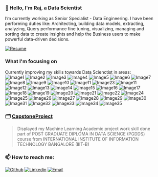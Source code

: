 ### 👋 Hello, I'm Raj, a Data Scientist

I’m currently working as Senior Specialist - Data Engineering. I have been performing duties like: Architecting, building data models, extracting, analyzing, Query performance fine tuning, visualizing, managing and sorting data to create insights and help the Business users to make powerful data-driven decisions.

[![Resume](https://img.shields.io/badge/-Resume-1A5C71?style=for-the-badge&logo=adobe&logoWidth=40&labelColor=C6CB00&link=https://github.com/raparama/raparama/blob/main/Rajasekaran_Paramasivam_DS.pdf)](https://github.com/raparama/raparama/blob/main/Rajasekaran_Paramasivam_DS.pdf)

### What I'm focusing on 
Currently improving my skills towards Data Scienctist in areas: <br> 
![Image1](https://img.shields.io/badge/PYTHON-1A5C71?style=flat-square)
![Image2](https://img.shields.io/badge/MATPLOTLIB-1A5C71?style=flat-square)
![Image3](https://img.shields.io/badge/PANDAS-1A5C71?style=flat-square)
![Image4](https://img.shields.io/badge/NUMPY-1A5C71?style=flat-square)
![Image5](https://img.shields.io/badge/SEABORN-1A5C71?style=flat-square)
![Image6](https://img.shields.io/badge/STATSMODELS-1A5C71?style=flat-square)
![Image7](https://img.shields.io/badge/SKLEARN-1A5C71?style=flat-square)
![Image8](https://img.shields.io/badge/SCIPY-1A5C71?style=flat-square)
![Image9](https://img.shields.io/badge/DATABRICKS-1A5C71?style=flat-square)
![Image10](https://img.shields.io/badge/CASSANDRA-1A5C71?style=flat-square)
![Image11](https://img.shields.io/badge/APACHESPARK-1A5C71?style=flat-square)
![Image23](https://img.shields.io/badge/DB2-1A5C71?style=flat-square)
![Image11](https://img.shields.io/badge/APACHEHADOOP-1A5C71?style=flat-square)
![Image12](https://img.shields.io/badge/SQOOP-1A5C71?style=flat-square)
![Image13](https://img.shields.io/badge/HIVE-1A5C71?style=flat-square)
![Image14](https://img.shields.io/badge/HUE-1A5C71?style=flat-square)
![Image15](https://img.shields.io/badge/HBASE-1A5C71?style=flat-square)
![Image16](https://img.shields.io/badge/MAPREDUCE-1A5C71?style=flat-square)
![Image17](https://img.shields.io/badge/NEO4j-1A5C71?style=flat-square)
![Image18](https://img.shields.io/badge/ORACLE-1A5C71?style=flat-square)
![Image19](https://img.shields.io/badge/MSSQLServer-1A5C71?style=flat-square)
![Image20](https://img.shields.io/badge/SSIS-1A5C71?style=flat-square)
![Image21](https://img.shields.io/badge/SSRS-1A5C71?style=flat-square) 
![Image22](https://img.shields.io/badge/TERADATA-1A5C71?style=flat-square)
![Image24](https://img.shields.io/badge/NETEZZA-1A5C71?style=flat-square)
![Image25](https://img.shields.io/badge/MYSQL-1A5C71?style=flat-square)
![Image26](https://img.shields.io/badge/MICROSTRATEGY-1A5C71?style=flat-square)
![Image27](https://img.shields.io/badge/TABLEAU-1A5C71?style=flat-square)
![Image28](https://img.shields.io/badge/POWERBI-1A5C71?style=flat-square)
![Image29](https://img.shields.io/badge/ARCADIADATAANALYSIS-1A5C71?style=flat-square)
![Image30](https://img.shields.io/badge/GITHUB-1A5C71?style=flat-square)
![Image31](https://img.shields.io/badge/JIRA-1A5C71?style=flat-square)
![Image32](https://img.shields.io/badge/SCRUM-1A5C71?style=flat-square)
![Image33](https://img.shields.io/badge/JUPYTER-1A5C71?style=flat-square)
![Image34](https://img.shields.io/badge/EXCEL-1A5C71?style=flat-square)
![Image35](https://img.shields.io/badge/PYSPARK-1A5C71?style=flat-square)


### 🗂 [CapstoneProject](https://github.com/raparama/CapstoneProject)
> Displayed my Machine Learning Academic project work skill done part of POST GRADUATE DIPLOMA IN DATA SCIENCE (PGDDS) course from INTERNATIONAL INSTITUTE OF INFORMATION TECHNOLOGY BANGALORE (IIIT-B)

### 📫 How to reach me:

[![Github](https://img.shields.io/badge/-github-1A5C71?style=for-the-badge&logo=github&logoWidth=40&link=https://github.com/raparama&labelColor=C6CB00)](https://github.com/raparama)
[![Linkedin](https://img.shields.io/badge/-LinkedIn-1A5C71?style=for-the-badge&logo=Linkedin&logoWidth=40&labelColor=C6CB00&link=https://www.linkedin.com/in/rparama/)](https://www.linkedin.com/in/rparama/)
[![Email](https://img.shields.io/badge/-rajasekaran@rparama.com-1A5C71?style=for-the-badge&logo=gmail&logoWidth=40&link=mailto:rajasekaran@rparama.com&labelColor=C6CB00)](mailto:rajasekaran@rparama.com)


<!--
**raparama/raparama** is a ✨ _special_ ✨ repository because its `README.md` (this file) appears on your GitHub profile.




Here are some ideas to get you started:



- 👯 I’m looking to collaborate on ...
- 🤔 I’m looking for help with ...
- 💬 Ask me about ...
- 📫 How to reach me: ...
- 😄 Pronouns: ...
- ⚡ Fun fact: ...

[![Linkedin Badge](https://img.shields.io/badge/-linkedin-0B66C2?style=plastic&logo=Linkedin&logoColor=white&link=https://www.linkedin.com/in/rparama/)] (https://www.linkedin.com/in/rparama/) 


https://img.shields.io/badge/-github-1A5C71?style=for-the-badge&logo=github&logoWidth&=40&link=https://github.com/raparama&labelColor=C6CB00
https://img.shields.io/badge/-Downlaod%20Resume-1A5C71?style=for-the-badge&logo=adobe&logoWidth&=40&link=https://github.com/raparama&labelColor=C6CB00
https://img.shields.io/badge/-rajasekaran@rparama.com-1A5C71?style=for-the-badge&logo=gmail&logoWidth&=40&link=mailto:rajasekaran@rparama.com&labelColor=C6CB00
https://img.shields.io/badge/-rajasekaran@rparama.com-1A5C71?style=for-the-badge&logo=mega&logoWidth&=40&link=mailto:rajasekaran@rparama.com&labelColor=C6CB00

-->




